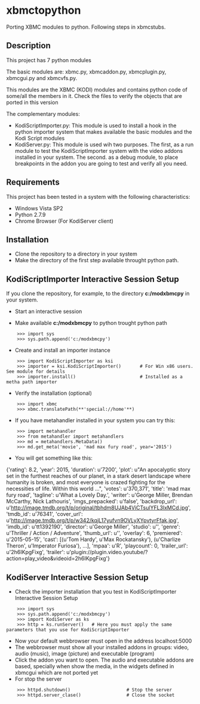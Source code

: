 # xbmctopython
Porting XBMC modules to python. Following steps in xbmcstubs.

## Description

This project has 7 python modules

The basic modules are: xbmc.py, xbmcaddon.py, xbmcplugin.py, xbmcgui.py and xbmcvfs.py.

This modules are the XBMC (KODI) modules and contains python code of some/all the members in it. Check the files to verify the objects that are ported in this version

The complementary modules: 
- KodiScriptImporter.py: This module is used to install a hook in the python importer system that makes available the basic modules and the Kodi Script modules
- KodiServer.py: This module is used wih two purposes. The first, as a run module to test the KodiScriptImporter system with the video addons installed in your system. The second. as a debug module, to place breakpoints in the addon you are going to test and verify all you need.

## Requirements
This project has been tested in a system with the following characteristics:
- Windows Vista SP2
- Python 2.7.9
- Chrome Browser (For KodiServer client)

## Installation
- Clone the repository to a directory in your system
- Make the directory of the first step available throught python path.

## KodiScriptImporter Interactive Session Setup

If you clone the repository, for example, to the  directory **c:/modxbmcpy** in your system.

- Start an interactive session

- Make available **c:/modxbmcpy** to python trought python path
```
    >>> import sys
    >>> sys.path.append('c:/modxbmcpy')
```
- Create and install an importer instance
```
    >>> import KodiScriptImporter as ksi
    >>> importer = ksi.KodiScriptImporter()       # For Win x86 users. See module for details
    >>> importer.install()                        # Installed as a metha path importer
```
- Verify the installation (optional)                      
```
    >>> import xbmc
    >>> xbmc.translatePath(**'special://home'**)
```
- If you have metahandler installed in your system you can try this:
```
    >>> import metahandler
    >>> from metahandler import metahandlers
    >>> md = metahandlers.MetaData()
    >>> md.get_meta('movie', 'mad max fury road', year='2015')
```    
- You will get something like this:

{'rating': 8.2, 'year': 2015, 'duration': u'7200', 
'plot': u"An apocalyptic story set in the furthest reaches of our planet, in a stark desert landscape where humanity is broken, and 
          most everyone is crazed fighting for the necessities of life. Within this world ...", 
'votes': u'370,371', 'title': 'mad max fury road', 'tagline': u'What a Lovely Day.', 
'writer': u'George Miller, Brendan McCarthy, Nick Lathouris', 'imgs_prepacked': u'false', 
'backdrop_url': u'http://image.tmdb.org/t/p/original/tbhdm8UJAb4ViCTsulYFL3lxMCd.jpg', 'tmdb_id': u'76341', 
'cover_url': u'http://image.tmdb.org/t/p/w342/kqjL17yufvn9OVLyXYpvtyrFfak.jpg', 'imdb_id': u'tt1392190', 
'director': u'George Miller', 'studio': u'', 'genre': u'Thriller / Action / Adventure', 'thumb_url': u'', 'overlay': 6, 
'premiered': u'2015-05-15', 
'cast': [(u'Tom Hardy', u'Max Rockatansky'), (u'Charlize Theron', u'Imperator Furiosa'), ...], 
'mpaa': u'R', 'playcount': 0, 'trailer_url': u'2h6IKpgFixg', 
'trailer': u'plugin://plugin.video.youtube/?action=play_video&videoid=2h6IKpgFixg'}

## KodiServer Interactive Session Setup

- Check the importer installation that you test in KodiScriptImporter Interactive Session Setup
```
    >>> import sys
    >>> sys.path.append('c:/modxbmcpy')
    >>> import KodiServer as ks
    >>> http = ks.runServer()   # Here you must apply the same parameters that you use for KodiScriptImporter
```
- Now your default webbrowser must open in the address localhost:5000
- The webbrowser must show all your installed addons in groups: video, audio (music), image (picture) and executable (program)
- Click the addon you want to open. The audio and executable addons are based, specially when show the media, in the widgets defined in xbmcgui which are not ported yet
- For stop the server
```
    >>> httpd.shutdown()                     # Stop the server
    >>> httpd.server_clase()                 # Close the socket
```



                          

